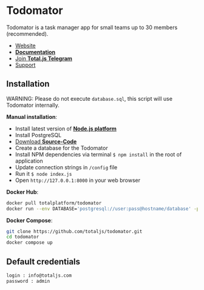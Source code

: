 # Todomator

Todomator is a task manager app for small teams up to 30 members (recommended).

- [Website](https://www.totaljs.com/todomator/)
- [__Documentation__](https://docs.totaljs.com/todomator/)
- [Join __Total.js Telegram__](https://t.me/totalplatform)
- [Support](https://www.totaljs.com/support/)

## Installation

WARNING: Please do not execute `database.sql`, this script will use Todomator internally.

__Manual installation__:

- Install latest version of [__Node.js platform__](https://nodejs.org/en/)
- Install PostgreSQL
- [Download __Source-Code__](https://github.com/totaljs/todomator)
- Create a database for the Todomator
- Install NPM dependencies via terminal `$ npm install` in the root of application
- Update connection strings in `/config` file
- Run it `$ node index.js`
- Open `http://127.0.0.1:8000` in your web browser

__Docker Hub__:

```bash
docker pull totalplatform/todomator
docker run --env DATABASE='postgresql://user:pass@hostname/database' -p 8000:8000 totalplatform/todomator
````

__Docker Compose__:

```bash
git clone https://github.com/totaljs/todomator.git
cd todomator
docker compose up
````

## Default credentials

```html
login : info@totaljs.com
password : admin
```